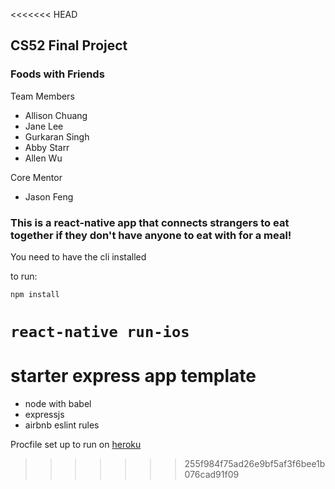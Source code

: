 <<<<<<< HEAD
## CS52 Final Project
### Foods with Friends

Team Members

* Allison Chuang
* Jane Lee
* Gurkaran Singh
* Abby Starr
* Allen Wu

Core Mentor

* Jason Feng

### This is a react-native app that connects strangers to eat together if they don't have anyone to eat with for a meal!

You need to have the cli installed

to run:

`npm install`

`react-native run-ios`
=======
# starter express app template

* node with babel
* expressjs
* airbnb eslint rules

Procfile set up to run on [heroku](https://devcenter.heroku.com/articles/getting-started-with-nodejs#deploy-the-app)


>>>>>>> 255f984f75ad26e9bf5af3f6bee1b076cad91f09
